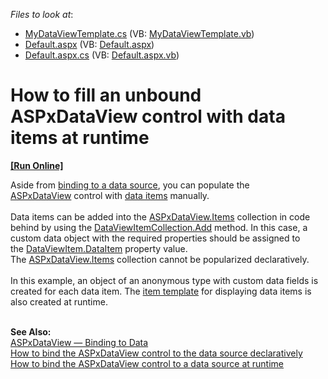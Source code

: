 <!-- default file list -->
*Files to look at*:

* [MyDataViewTemplate.cs](./CS/App_Code/MyDataViewTemplate.cs) (VB: [MyDataViewTemplate.vb](./VB/App_Code/MyDataViewTemplate.vb))
* [Default.aspx](./CS/Default.aspx) (VB: [Default.aspx](./VB/Default.aspx))
* [Default.aspx.cs](./CS/Default.aspx.cs) (VB: [Default.aspx.vb](./VB/Default.aspx.vb))
<!-- default file list end -->
# How to fill an unbound ASPxDataView control with data items at runtime
<!-- run online -->
**[[Run Online]](https://codecentral.devexpress.com/t358211/)**
<!-- run online end -->


<p>Aside from <a href="https://docs.devexpress.com/AspNet/115695/components/data-and-image-navigation/dataview/concepts/binding-to-data">binding to a data source</a>, you can populate the <a href="https://documentation.devexpress.com/#AspNet/clsDevExpressWebASPxDataViewtopic">ASPxDataView</a> control with <a href="https://docs.devexpress.com/AspNet/115725/components/data-and-image-navigation/dataview/concepts/data-items">data items</a> manually. <br><br>Data items can be added into the <a href="https://docs.devexpress.com/AspNet/DevExpress.Web.ASPxDataView.Items">ASPxDataView.Items</a> collection in code behind by using the <a href="https://docs.devexpress.com/AspNet/DevExpress.Web.Collection-1.Add(-0)">DataViewItemCollection.Add</a> method. In this case, a custom data object with the required properties should be assigned to the <a href="https://docs.devexpress.com/AspNet/DevExpress.Web.DataViewItem.DataItem">DataViewItem.DataItem</a> property value. The <a href="https://docs.devexpress.com/AspNet/DevExpress.Web.ASPxDataView.Items">ASPxDataView.Items</a> collection cannot be popularized declaratively.<br><br>In this example, an object of an anonymous type with custom data fields is created for each data item. The <a href="https://docs.devexpress.com/AspNet/DevExpress.Web.ASPxDataView.ItemTemplate">item template</a> for displaying data items is also created at runtime.</p>
<br><strong>See Also:<br></strong><a href="https://docs.devexpress.com/AspNet/115695/components/data-and-image-navigation/dataview/concepts/binding-to-data">ASPxDataView — Binding to Data</a><br><a href="https://www.devexpress.com/Support/Center/p/T358208">How to bind the ASPxDataView control to the data source declaratively</a><br><a href="https://www.devexpress.com/Support/Center/p/T358210">How to bind the ASPxDataView control to a data source at runtime</a> 

<br/>


